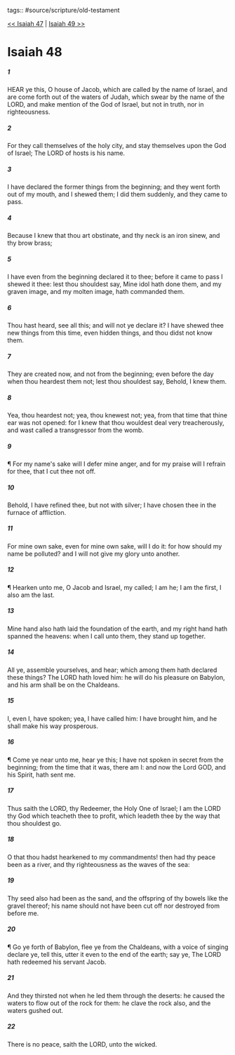 tags:: #source/scripture/old-testament

[<< Isaiah 47](/old-testament/23_Isaiah/Isaiah_47.md) | [Isaiah 49 >>](/old-testament/23_Isaiah/Isaiah_49.md)

# Isaiah 48

##### 1

HEAR ye this, O house of Jacob, which are called by the name of Israel, and are come forth out of the waters of Judah, which swear by the name of the LORD, and make mention of the God of Israel, but not in truth, nor in righteousness.

##### 2

For they call themselves of the holy city, and stay themselves upon the God of Israel; The LORD of hosts is his name.

##### 3

I have declared the former things from the beginning; and they went forth out of my mouth, and I shewed them; I did them suddenly, and they came to pass.

##### 4

Because I knew that thou art obstinate, and thy neck is an iron sinew, and thy brow brass;

##### 5

I have even from the beginning declared it to thee; before it came to pass I shewed it thee: lest thou shouldest say, Mine idol hath done them, and my graven image, and my molten image, hath commanded them.

##### 6

Thou hast heard, see all this; and will not ye declare it? I have shewed thee new things from this time, even hidden things, and thou didst not know them.

##### 7

They are created now, and not from the beginning; even before the day when thou heardest them not; lest thou shouldest say, Behold, I knew them.

##### 8

Yea, thou heardest not; yea, thou knewest not; yea, from that time that thine ear was not opened: for I knew that thou wouldest deal very treacherously, and wast called a transgressor from the womb.

##### 9

¶ For my name's sake will I defer mine anger, and for my praise will I refrain for thee, that I cut thee not off.

##### 10

Behold, I have refined thee, but not with silver; I have chosen thee in the furnace of affliction.

##### 11

For mine own sake, even for mine own sake, will I do it: for how should my name be polluted? and I will not give my glory unto another.

##### 12

¶ Hearken unto me, O Jacob and Israel, my called; I am he; I am the first, I also am the last.

##### 13

Mine hand also hath laid the foundation of the earth, and my right hand hath spanned the heavens: when I call unto them, they stand up together.

##### 14

All ye, assemble yourselves, and hear; which among them hath declared these things? The LORD hath loved him: he will do his pleasure on Babylon, and his arm shall be on the Chaldeans.

##### 15

I, even I, have spoken; yea, I have called him: I have brought him, and he shall make his way prosperous.

##### 16

¶ Come ye near unto me, hear ye this; I have not spoken in secret from the beginning; from the time that it was, there am I: and now the Lord GOD, and his Spirit, hath sent me.

##### 17

Thus saith the LORD, thy Redeemer, the Holy One of Israel; I am the LORD thy God which teacheth thee to profit, which leadeth thee by the way that thou shouldest go.

##### 18

O that thou hadst hearkened to my commandments! then had thy peace been as a river, and thy righteousness as the waves of the sea:

##### 19

Thy seed also had been as the sand, and the offspring of thy bowels like the gravel thereof; his name should not have been cut off nor destroyed from before me.

##### 20

¶ Go ye forth of Babylon, flee ye from the Chaldeans, with a voice of singing declare ye, tell this, utter it even to the end of the earth; say ye, The LORD hath redeemed his servant Jacob.

##### 21

And they thirsted not when he led them through the deserts: he caused the waters to flow out of the rock for them: he clave the rock also, and the waters gushed out.

##### 22

There is no peace, saith the LORD, unto the wicked.
